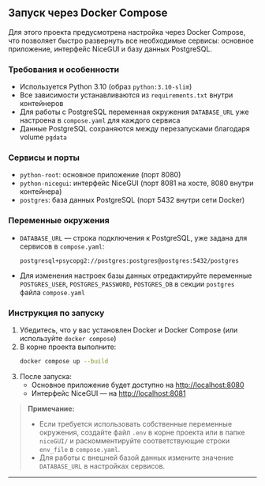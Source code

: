 ## Запуск через Docker Compose

Для этого проекта предусмотрена настройка через Docker Compose, что позволяет быстро развернуть все необходимые сервисы: основное приложение, интерфейс NiceGUI и базу данных PostgreSQL.

### Требования и особенности
- Используется Python 3.10 (образ `python:3.10-slim`)
- Все зависимости устанавливаются из `requirements.txt` внутри контейнеров
- Для работы с PostgreSQL переменная окружения `DATABASE_URL` уже настроена в `compose.yaml` для каждого сервиса
- Данные PostgreSQL сохраняются между перезапусками благодаря volume `pgdata`

### Сервисы и порты
- `python-root`: основное приложение (порт 8080)
- `python-nicegui`: интерфейс NiceGUI (порт 8081 на хосте, 8080 внутри контейнера)
- `postgres`: база данных PostgreSQL (порт 5432 внутри сети Docker)

### Переменные окружения
- `DATABASE_URL` — строка подключения к PostgreSQL, уже задана для сервисов в `compose.yaml`:
  ```
  postgresql+psycopg2://postgres:postgres@postgres:5432/postgres
  ```
- Для изменения настроек базы данных отредактируйте переменные `POSTGRES_USER`, `POSTGRES_PASSWORD`, `POSTGRES_DB` в секции `postgres` файла `compose.yaml`

### Инструкция по запуску
1. Убедитесь, что у вас установлен Docker и Docker Compose (или используйте `docker compose`)
2. В корне проекта выполните:
    ```bash
    docker compose up --build
    ```
3. После запуска:
    - Основное приложение будет доступно на [http://localhost:8080](http://localhost:8080)
    - Интерфейс NiceGUI — на [http://localhost:8081](http://localhost:8081)

> **Примечание:**
> - Если требуется использовать собственные переменные окружения, создайте файл `.env` в корне проекта или в папке `niceGUI/` и раскомментируйте соответствующие строки `env_file` в `compose.yaml`.
> - Для работы с внешней базой данных измените значение `DATABASE_URL` в настройках сервисов.

---
